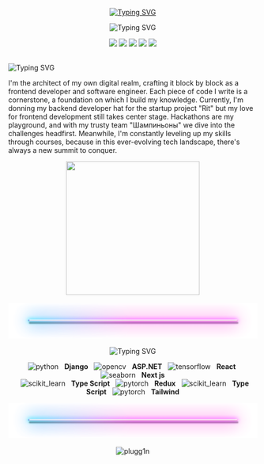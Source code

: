 <p align="center"><a href="https://git.io/typing-svg"><img src="https://readme-typing-svg.herokuapp.com?font=Fira+Code&weight=700&size=30&duration=1&pause=1000&color=6600ff&center=true&repeat=false&random=false&width=435&lines=mityaiii" alt="Typing SVG" /></a></p>

<p align="center"><img src="https://readme-typing-svg.herokuapp.com?font=Fira+Code&duration=2500&pause=1650&color=6600ff&center=true&random=false&width=435&lines=Well+done+is+better+than+well+said" alt="Typing SVG" /></p>

<p align="center">
<img src="https://img.shields.io/badge/nginx-black?style=for-the-badge&logo=nginx&logoColor=6600ff"/> <!--nginx-->
<img src="https://img.shields.io/badge/vscode-black?style=for-the-badge&logo=visual-studio-code&logoColor=6600ff"/> <!--TF-->
<img src="https://img.shields.io/badge/postgresql-black?style=for-the-badge&logo=postgresql&logoColor=6600ff"/> <!--Jupyter-->
<img src="https://img.shields.io/badge/LINUX-black?style=for-the-badge&logo=linux&logoColor=6600ff"/> <!--Linux-->
<img src="https://img.shields.io/badge/GIT-black?style=for-the-badge&logo=git&logoColor=6600ff"/> <!--Git-->
</p>

<br>

<img src="https://readme-typing-svg.herokuapp.com?font=Fira+Code&size=14&duration=1&pause=1000&color=AEAEAE&repeat=false&random=false&width=435&lines=full+stack+developer.+and+a+fast+learner" alt="Typing SVG" />



I'm the architect of my own digital realm, crafting it block by block as a frontend developer and software engineer. Each piece of code I write is a cornerstone, a foundation on which I build my knowledge. Currently, I'm donning my backend developer hat for the startup project "Rit" but my love for frontend development still takes center stage. Hackathons are my playground, and with my trusty team "Шампиньоны" we dive into the challenges headfirst. Meanwhile, I'm constantly leveling up my skills through courses, because in this ever-evolving tech landscape, there's always a new summit to conquer.

<p align="center"><img src="https://media4.giphy.com/media/0TtX2qqpxp3pIafzio/giphy.gif?cid=ecf05e47k7zis1wjgu26dykjin0wbot1nif3lcorpugd3d5s&ep=v1_stickers_search&rid=giphy.gif&ct=s" width=270 height=270></p>



<img src="./neon-stick.png">

<p align="center"><img src="https://readme-typing-svg.herokuapp.com?font=Fira+Code&size=25&duration=1&pause=1000&color=6600ff&repeat=false&random=false&width=285&lines=Languages+and+Tools" alt="Typing SVG" /></p>


<p align="center">&nbsp;&nbsp;<img src="https://skillicons.dev/icons?i=django" alt="python" width="30" height="30"/> &nbsp; <b>Django</b> 
&nbsp;&nbsp;<img src="https://skillicons.dev/icons?i=dotnet" alt="opencv" width="30" height="30"/> &nbsp; <b>ASP.NET</b>
&nbsp;&nbsp;<img src="https://skillicons.dev/icons?i=react" alt="tensorflow" width="30" height="30"/> &nbsp; <b>React</b>
&nbsp;&nbsp;<img src="https://skillicons.dev/icons?i=nextjs" alt="seaborn" width="30" height="30"/> &nbsp; <b>Next js</b>
</br>
&nbsp;&nbsp;<img src="https://skillicons.dev/icons?i=ts" alt="scikit_learn" width="30" height="30"/> &nbsp; <b>Type Script</b>
&nbsp;&nbsp;<img src="https://skillicons.dev/icons?i=redux" alt="pytorch" width="30" height="30"/> &nbsp; <b>Redux</b>
&nbsp;&nbsp;<img src="https://skillicons.dev/icons?i=ts" alt="scikit_learn" width="30" height="30"/> &nbsp; <b>Type Script</b>
&nbsp;&nbsp;<img src="https://skillicons.dev/icons?i=tailwind" alt="pytorch" width="30" height="30"/> &nbsp; <b>Tailwind</b>
</p>

<img src="./neon-stick.png">

<p align="center"><img align="center" src="https://github-readme-stats.vercel.app/api/top-langs?username=mityaiii&show_icons=true&theme=react&locale=en&layout=compact" alt="plugg1n" /></p>
